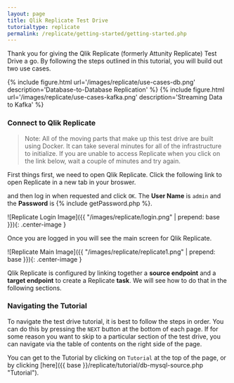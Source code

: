 ```yaml
---
layout: page
title: Qlik Replicate Test Drive
tutorialtype: replicate
permalink: /replicate/getting-started/getting-started.php
---
```


Thank you for giving the Qlik Replicate (formerly Attunity Replicate) Test Drive a go. 
By following the steps outlined in 
this tutorial, you will build out two use cases.

{% include figure.html url='/images/replicate/use-cases-db.png' description='Database-to-Database Replication' %}
{% include figure.html url='/images/replicate/use-cases-kafka.png' description='Streaming Data to Kafka' %}

### Connect to Qlik Replicate 

> Note: All of the moving parts that make up this test drive are built using Docker.
It can take several minutes for all of the infrastructure to initialize. If you are 
unable to access Replicate when you click on the link below, wait a couple of minutes 
and try again.

First things first, we need to open Qlik Replicate. Click the following link to open Replicate 
in a new tab in your broswer. 

<div id="replurl" align="center" style="font-size:30px"></div>
<script type="text/javascript">{% include getReplicateURL.js %}</script>

and then log in when requested and click `OK`. The **User Name** is `admin` and 
the **Password** is {% include getPassword.php %}.

![Replicate Login Image]({{ "/images/replicate/login.png" | prepend: base }}){: .center-image }

Once you are logged in you will see the main screen for Qlik Replicate.


![Replicate Main Image]({{ "/images/replicate/replicate1.png" | prepend: base }}){: .center-image }

Qlik Replicate is configured by linking together a **source endpoint** and a **target endpoint** to create
a Replicate **task**. We will see how to do that in the following sections.

### Navigating the Tutorial

To navigate the test drive tutorial, it is best to follow the steps in order. You can do this by 
pressing the `NEXT` button at the bottom of each page. If for some reason you want to skip 
to a particular section of the test drive, you can navigate via the table of contents on the right
side of the page.

You can get to the Tutorial by clicking on `Tutorial` at the top of the page, or by clicking 
[here]({{ base }}/replicate/tutorial/db-mysql-source.php "Tutorial").
